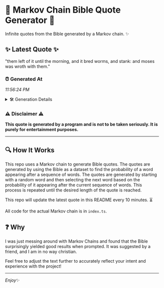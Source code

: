 # 📖 Markov Chain Bible Quote Generator 📖

Infinite quotes from the Bible generated by a Markov chain. ✨

## ✨ Latest Quote ✨
"them left of it until the morning, and it bred worms, and stank: and moses was wroth with them."

### ⏰ Generated At
*11:56:24 PM*

<details>
    <summary>🛠️ Generation Details</summary>
    <p>
        <strong>🌱 Seed:</strong> them<br>
        <strong>🔄 Iterations:</strong> 18<br>
        <strong>📜 Context History:</strong><br>[ them ]: left<br>[ them, left ]: of<br>[ them, left, of ]: it<br>[ them, left, of, it ]: until<br>[ them, left, of, it, until ]: the<br>[ them, left, of, it, until, the ]: morning,<br>[ left, of, it, until, the, morning, ]: and<br>[ of, it, until, the, morning,, and ]: it<br>[ it, until, the, morning,, and, it ]: bred<br>[ until, the, morning,, and, it, bred ]: worms,<br>[ the, morning,, and, it, bred, worms, ]: and<br>[ morning,, and, it, bred, worms,, and ]: stank:<br>[ and, it, bred, worms,, and, stank: ]: and<br>[ it, bred, worms,, and, stank:, and ]: moses<br>[ bred, worms,, and, stank:, and, moses ]: was<br>[ worms,, and, stank:, and, moses, was ]: wroth<br>[ and, stank:, and, moses, was, wroth ]: with<br>[ stank:, and, moses, was, wroth, with ]: them.<br>
    </p>
</details>

### ⚠️ Disclaimer ⚠️
**This quote is generated by a program and is not to be taken seriously. It is purely for entertainment purposes.**

---

## 🔍 How It Works

This repo uses a Markov chain to generate Bible quotes. The quotes are generated by using the Bible as a dataset to find the probability of a word appearing after a sequence of words. The quotes are generated by starting with a random word and then selecting the next word based on the probability of it appearing after the current sequence of words. This process is repeated until the desired length of the quote is reached.

This repo will update the latest quote in this README every 10 minutes. ⏳

All code for the actual Markov chain is in `index.ts`.

## ❓ Why

I was just messing around with Markov Chains and found that the Bible surprisingly yielded good results when prompted. 
It was suggested by a friend, and I am in no way christian.

Feel free to adjust the text further to accurately reflect your intent and experience with the project!

---

*Enjoy*✨
